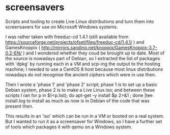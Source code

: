 # screensavers

Scripts and tooling to create Live Linux distributions and turn them into
screensavers for use on Microsoft Windows systems.

I was rather taken with freeduc-cd 1.4.1 (still available from
https://sourceforge.net/projects/ofset/files/freeduc-cd/1.4.1/ )
and GamesKnoppix ( http://mirrors.sandino.net/knoppix/GamesKnoppix-3.7-0.2-EN/ )
and I wondered whether they coud be brought up to date. 
Most of the source is nowadays part of Debian, so I extracted the list of
packages with 'dpkg' by running each in a VM and scp-ing the output to the
hosting machine; I needed to use a CentOS 8 host because most linux
distributions nowadays do not recognise the ancient ciphers which were in
use then.

Then I wrote a 'phase 1' and 'phase 2' script; phase 1 is to set up a
basic Debian system, phase 2 is to make a Live Linux iso; and between these
scripts I ran 
for p in $(<p.list); do apt-get -y install $p 2>&1 ; done |tee install.log
to install as much as now is in Debian of the code that was present then.

This results in an 'iso' which can be run in a VM or booted on a real
system. But I wanted to run it as a screensaver for Windows, so I have
a further set of tools which packages it with qemu on a Windows system.

